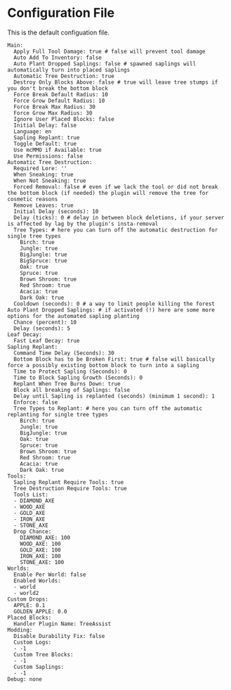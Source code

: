 # Configuration File

This is the default configuation file.

    Main:
      Apply Full Tool Damage: true # false will prevent tool damage
      Auto Add To Inventory: false
      Auto Plant Dropped Saplings: false # spawned saplings will automatically turn into placed saplings
      Automatic Tree Destruction: true
      Destroy Only Blocks Above: false # true will leave tree stumps if you don't break the bottom block
      Force Break Default Radius: 10
      Force Grow Default Radius: 10
      Force Break Max Radius: 30
      Force Grow Max Radius: 30
      Ignore User Placed Blocks: false
      Initial Delay: false
      Language: en
      Sapling Replant: true
      Toggle Default: true
      Use mcMMO if Available: true
      Use Permissions: false
    Automatic Tree Destruction:
      Required Lore: ''
      When Sneaking: true
      When Not Sneaking: true
      Forced Removal: false # even if we lack the tool or did not break the bottom block (if needed) the plugin will remove the tree for cosmetic reasons
      Remove Leaves: true
      Initial Delay (seconds): 10
      Delay (ticks): 0 # delay in between block deletions, if your server is affected by lag by the plugin's insta-removal
      Tree Types: # here you can turn off the automatic destruction for single tree types
        Birch: true
        Jungle: true
        BigJungle: true
        BigSpruce: true
        Oak: true
        Spruce: true
        Brown Shroom: true
        Red Shroom: true
        Acacia: true
        Dark Oak: true
      Cooldown (seconds): 0 # a way to limit people killing the forest
    Auto Plant Dropped Saplings: # if activated (!) here are some more options for the automated sapling planting
      Chance (percent): 10
      Delay (seconds): 5
    Leaf Decay:
      Fast Leaf Decay: true
    Sapling Replant:
      Command Time Delay (Seconds): 30
      Bottom Block has to be Broken First: true # false will basically force a possibly existing bottom block to turn into a sapling
      Time to Protect Sapling (Seconds): 0
      Time to Block Sapling Growth (Seconds): 0
      Replant When Tree Burns Down: true
      Block all breaking of Saplings: false
      Delay until Sapling is replanted (seconds) (minimum 1 second): 1
      Enforce: false
      Tree Types to Replant: # here you can turn off the automatic replanting for single tree types
        Birch: true
        Jungle: true
        BigJungle: true
        Oak: true
        Spruce: true
        Brown Shroom: true
        Red Shroom: true
        Acacia: true
        Dark Oak: true
    Tools:
      Sapling Replant Require Tools: true
      Tree Destruction Require Tools: true
      Tools List:
      - DIAMOND_AXE
      - WOOD_AXE
      - GOLD_AXE
      - IRON_AXE
      - STONE_AXE
      Drop Chance:
        DIAMOND_AXE: 100
        WOOD_AXE: 100
        GOLD_AXE: 100
        IRON_AXE: 100
        STONE_AXE: 100
    Worlds:
      Enable Per World: false
      Enabled Worlds:
      - world
      - world2
    Custom Drops:
      APPLE: 0.1
      GOLDEN_APPLE: 0.0
    Placed Blocks:
      Handler Plugin Name: TreeAssist
    Modding:
      Disable Durability Fix: false
      Custom Logs:
      - -1
      Custom Tree Blocks:
      - -1
      Custom Saplings:
      - -1
    Debug: none